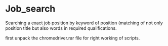 # Job_search
Searching a exact job position by keyword of position (matching of not only position title but also words in required qualifications.

first unpack the chromedriver.rar file for right working of scripts.
